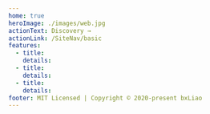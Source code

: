 ```yaml
---
home: true
heroImage: ./images/web.jpg
actionText: Discovery →
actionLink: /SiteNav/basic
features:
  - title:
    details:
  - title:
    details:
  - title:
    details:
footer: MIT Licensed | Copyright © 2020-present bxLiao
---
```

